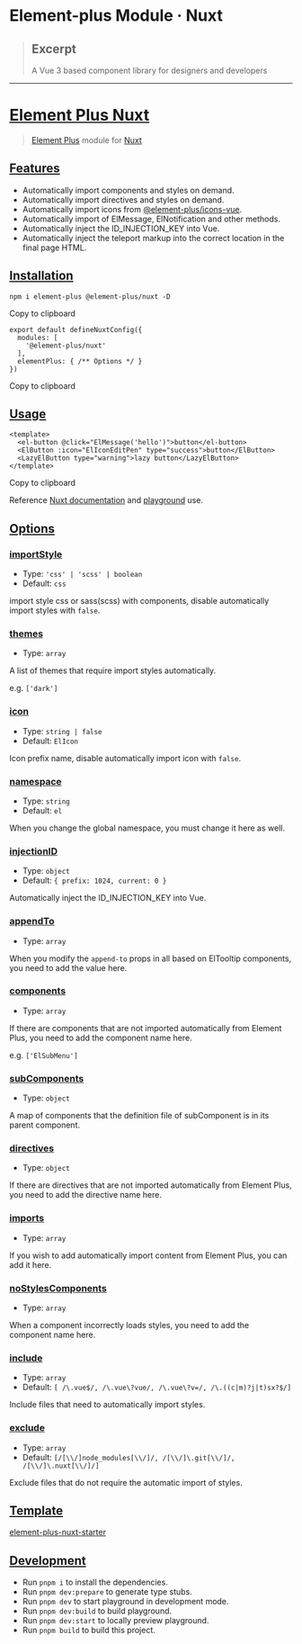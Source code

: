 # Element-plus Module · Nuxt

> ## Excerpt
> A Vue 3 based component library for designers and developers

---
# [Element Plus Nuxt](https://nuxt.com/modules/element-plus#element-plus-nuxt)

> [Element Plus](https://element-plus.org) module for [Nuxt](https://nuxt.com)

## [Features](https://nuxt.com/modules/element-plus#features)

-   Automatically import components and styles on demand.
-   Automatically import directives and styles on demand.
-   Automatically import icons from [@element-plus/icons-vue](https://github.com/element-plus/element-plus-icons).
-   Automatically import of ElMessage, ElNotification and other methods.
-   Automatically inject the ID\_INJECTION\_KEY into Vue.
-   Automatically inject the teleport markup into the correct location in the final page HTML.

## [Installation](https://nuxt.com/modules/element-plus#installation)

```
npm i element-plus @element-plus/nuxt -D
```

Copy to clipboard

```
export default defineNuxtConfig({
  modules: [
    '@element-plus/nuxt'
  ],
  elementPlus: { /** Options */ }
})
```

Copy to clipboard

## [Usage](https://nuxt.com/modules/element-plus#usage)

```
<template>
  <el-button @click="ElMessage('hello')">button</el-button>
  <ElButton :icon="ElIconEditPen" type="success">button</ElButton>
  <LazyElButton type="warning">lazy button</LazyElButton>
</template>
```

Copy to clipboard

Reference [Nuxt documentation](https://nuxt.com/docs/guide/directory-structure/components) and [playground](https://nuxt.com/modules/playground/app.vue) use.

## [Options](https://nuxt.com/modules/element-plus#options)

### [importStyle](https://nuxt.com/modules/element-plus#importstyle)

-   Type: `'css' | 'scss' | boolean`
-   Default: `css`

import style css or sass(scss) with components, disable automatically import styles with `false`.

### [themes](https://nuxt.com/modules/element-plus#themes)

-   Type: `array`

A list of themes that require import styles automatically.

e.g. `['dark']`

### [icon](https://nuxt.com/modules/element-plus#icon)

-   Type: `string | false`
-   Default: `ElIcon`

Icon prefix name, disable automatically import icon with `false`.

### [namespace](https://nuxt.com/modules/element-plus#namespace)

-   Type: `string`
-   Default: `el`

When you change the global namespace, you must change it here as well.

### [injectionID](https://nuxt.com/modules/element-plus#injectionid)

-   Type: `object`
-   Default: `{ prefix: 1024, current: 0 }`

Automatically inject the ID\_INJECTION\_KEY into Vue.

### [appendTo](https://nuxt.com/modules/element-plus#appendto)

-   Type: `array`

When you modify the `append-to` props in all based on ElTooltip components, you need to add the value here.

### [components](https://nuxt.com/modules/element-plus#components)

-   Type: `array`

If there are components that are not imported automatically from Element Plus, you need to add the component name here.

e.g. `['ElSubMenu']`

### [subComponents](https://nuxt.com/modules/element-plus#subcomponents)

-   Type: `object`

A map of components that the definition file of subComponent is in its parent component.

### [directives](https://nuxt.com/modules/element-plus#directives)

-   Type: `object`

If there are directives that are not imported automatically from Element Plus, you need to add the directive name here.

### [imports](https://nuxt.com/modules/element-plus#imports)

-   Type: `array`

If you wish to add automatically import content from Element Plus, you can add it here.

### [noStylesComponents](https://nuxt.com/modules/element-plus#nostylescomponents)

-   Type: `array`

When a component incorrectly loads styles, you need to add the component name here.

### [include](https://nuxt.com/modules/element-plus#include)

-   Type: `array`
-   Default: `[ /\.vue$/, /\.vue\?vue/, /\.vue\?v=/, /\.((c|m)?j|t)sx?$/]`

Include files that need to automatically import styles.

### [exclude](https://nuxt.com/modules/element-plus#exclude)

-   Type: `array`
-   Default: `[/[\\/]node_modules[\\/]/, /[\\/]\.git[\\/]/, /[\\/]\.nuxt[\\/]/]`

Exclude files that do not require the automatic import of styles.

## [Template](https://nuxt.com/modules/element-plus#template)

[element-plus-nuxt-starter](https://github.com/element-plus/element-plus-nuxt-starter)

## [Development](https://nuxt.com/modules/element-plus#development)

-   Run `pnpm i` to install the dependencies.
-   Run `pnpm dev:prepare` to generate type stubs.
-   Run `pnpm dev` to start playground in development mode.
-   Run `pnpm dev:build` to build playground.
-   Run `pnpm dev:start` to locally preview playground.
-   Run `pnpm build` to build this project.
